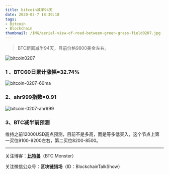 ```yaml
---
title: bitcoin减半94天
date: 2020-02-7 18:39:18
tags: 
- Bitcoin
- Blockchain
thumbnail: /IMG/aerial-view-of-road-between-green-grass-field0207.jpg
---
```


> BTC距离减半94天，目前价格9800美金左右。

![bitcoin0207](/IMG/bitcoin0207.jpg)

### 1 、BTC60日累计涨幅=32.74%

![bitcoin-0207-60ma](/IMG/bitcoin-0207-60ma.jpg)



### 2、ahr999指数=0.91

![bitcoin-0207-ahr999](/IMG/bitcoin-0207-ahr999.jpg)

### 3、BTC减半前预测

维持之前12000USD高点预测，目前不是多高，而是等多低买入，这个节点上第一买位9100-9200左右，第二买位8200-8500。

------

关注博客：**[比特兽](https://btc.monster)**（BTC.Monster）

关注微信公众号：**区块链猎场**（ID：BlockchainTalkShow）